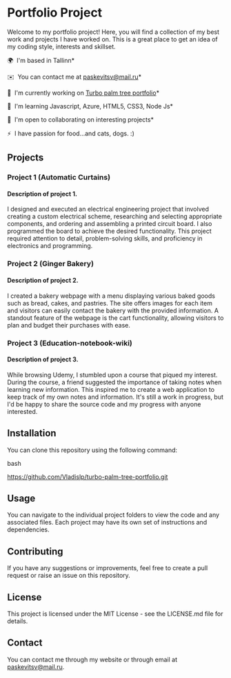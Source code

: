 # Portfolio Project

Welcome to my portfolio project! Here, you will find a collection of my best work and projects I have worked on. This is a great place to get an idea of my coding style, interests and skillset.

🌍  I'm based in Tallinn* 

✉️  You can contact me at [paskevitsv@mail.ru](mailto:paskevitsv@mail.ru)* 

🚀  I'm currently working on [Turbo palm tree portfolio](https://github.com/Vladislp/turbo-palm-tree-portfolio.github.io)* 

🧠  I'm learning Javascript, Azure, HTML5, CSS3, Node Js* 

🤝  I'm open to collaborating on interesting projects* 

⚡  I have passion for food...and cats, dogs. :)

## Projects

### Project 1 (Automatic Curtains)

#### Description of project 1.

I designed and executed an electrical engineering project that involved creating a custom electrical scheme, researching and selecting appropriate components, and ordering and assembling a printed circuit board. I also programmed the board to achieve the desired functionality. This project required attention to detail, problem-solving skills, and proficiency in electronics and programming. 

### Project 2 (Ginger Bakery)

#### Description of project 2.

I created a bakery webpage with a menu displaying various baked goods such as bread, cakes, and pastries. The site offers images for each item and visitors can easily contact the bakery with the provided information. A standout feature of the webpage is the cart functionality, allowing visitors to plan and budget their purchases with ease. 

### Project 3 (Education-notebook-wiki)

#### Description of project 3.

While browsing Udemy, I stumbled upon a course that piqued my interest. During the course, a friend suggested the importance of taking notes when learning new information. This inspired me to create a web application to keep track of my own notes and information. It's still a work in progress, but I'd be happy to share the source code and my progress with anyone interested. 

## Installation

You can clone this repository using the following command:

bash

https://github.com/Vladislp/turbo-palm-tree-portfolio.git

## Usage

You can navigate to the individual project folders to view the code and any associated files. Each project may have its own set of instructions and dependencies.

## Contributing

If you have any suggestions or improvements, feel free to create a pull request or raise an issue on this repository.
## License

This project is licensed under the MIT License - see the LICENSE.md file for details.
## Contact

You can contact me through my website or through email at paskevitsv@mail.ru.
